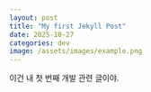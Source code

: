 ```yaml
---
layout: post
title: "My first Jekyll Post"
date: 2025-10-27
categories: dev
image: /assets/images/example.png
---
```

이건 내 첫 번째 개발 관련 글이야.